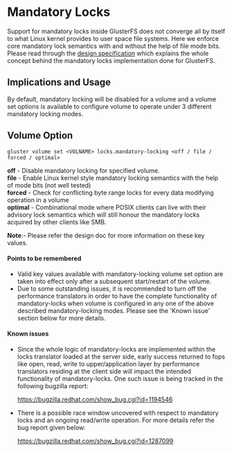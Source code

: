 Mandatory Locks
===============
Support for mandatory locks inside GlusterFS does not converge all by itself to what Linux kernel provides to user space file systems. Here we enforce core mandatory lock semantics with and without the help of file mode bits. Please read through the [design specification](https://github.com/gluster/glusterfs-specs/blob/master/done/GlusterFS%203.8/Mandatory%20Locks.md) which explains the whole concept behind the mandatory locks implementation done for GlusterFS.

## Implications and Usage
By default, mandatory locking will be disabled for a volume and a volume set options is available to configure volume to operate under 3 different mandatory locking modes.

## Volume Option

```console
gluster volume set <VOLNAME> locks.mandatory-locking <off / file / forced / optimal>
```

**off**      - Disable mandatory locking for specified volume.<br/>
**file**     - Enable Linux kernel style mandatory locking semantics with the help of mode bits (not well tested)<br/>
**forced**   - Check for conflicting byte range locks for every data modifying operation in a volume<br/>
**optimal**  - Combinational mode where POSIX clients can live with their advisory lock semantics which will still honour the mandatory locks acquired by other clients like SMB.

**Note**:- Please refer the design doc for more information on these key values.

#### Points to be remembered
* Valid key values available with mandatory-locking volume set option are taken into effect only after a subsequent start/restart of the volume.
* Due to some outstanding issues, it is recommended to turn off the performance translators in order to have the complete functionality of mandatory-locks when volume is configured in any one of the above described mandatory-locking modes. Please see the 'Known issue' section below for more details.

#### Known issues
* Since the whole logic of mandatory-locks are implemented within the locks translator loaded at the server side, early success returned to fops like open, read, write to upper/application layer by performance translators residing at the client side will impact the intended functionality of mandatory-locks. One such issue is being tracked in the following bugzilla report:

    <https://bugzilla.redhat.com/show_bug.cgi?id=1194546>

* There is a possible race window uncovered with respect to mandatory locks and an ongoing read/write operation. For more details refer the bug report given below:

    <https://bugzilla.redhat.com/show_bug.cgi?id=1287099>
